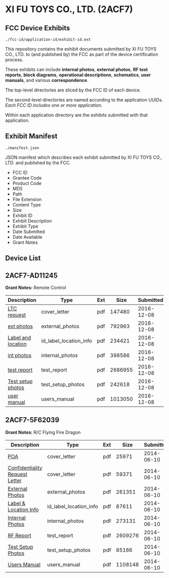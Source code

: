 # XI FU TOYS CO., LTD. (2ACF7)
## FCC Device Exhibits

```
./fcc-id/application-id/exhibit-id.ext
```

This repository contains the exhibit documents submitted by XI FU TOYS CO., LTD. to (and published by) the FCC as part of the device certification process.

These exhibits can include **internal photos**, **external photos**, **RF test reports**, **block diagrams**, **operational descriptions**, **schematics**, **user manuals**, and various **correspondence**.

The top-level directories are sliced by the FCC ID of each device.

The second-level directories are named according to the application UUIDs. *Each FCC ID includes one or more application.*

Within each application directory are the exhibits submitted with that application. 

## Exhibit Manifest

```
./manifest.json
```

JSON manifest which describes each exhibit submitted by XI FU TOYS CO., LTD. and published by the FCC.

- FCC ID
- Grantee Code
- Product Code
- MD5
- Path
- File Extension
- Content Type
- Size
- Exhibit ID
- Exhibit Description
- Exhibit Type
- Date Submitted
- Date Available
- Grant Notes

## Device List
## 2ACF7-AD11245
**Grant Notes:** Remote Control

| Description | Type | Ext | Size | Submitted | Available |
| ----------- | ---- | --- | ---- | --------- | --------- |
| [LTC request](2ACF7-AD11245/b1c0eceabcf932de76055dba735baf60/3221651.pdf) | cover_letter | pdf | 147480 | 2016-12-08 | 2016-12-08 |
| [ext photos](2ACF7-AD11245/b1c0eceabcf932de76055dba735baf60/3221652.pdf) | external_photos | pdf | 792963 | 2016-12-08 | 2016-12-08 |
| [Label and location](2ACF7-AD11245/b1c0eceabcf932de76055dba735baf60/3221653.pdf) | id_label_location_info | pdf | 234421 | 2016-12-08 | 2016-12-08 |
| [int photos](2ACF7-AD11245/b1c0eceabcf932de76055dba735baf60/3221655.pdf) | internal_photos | pdf | 398586 | 2016-12-08 | 2016-12-08 |
| [test report](2ACF7-AD11245/b1c0eceabcf932de76055dba735baf60/3221654.pdf) | test_report | pdf | 2686955 | 2016-12-08 | 2016-12-08 |
| [Test setup photos](2ACF7-AD11245/b1c0eceabcf932de76055dba735baf60/3221656.pdf) | test_setup_photos | pdf | 242618 | 2016-12-08 | 2016-12-08 |
| [user manual](2ACF7-AD11245/b1c0eceabcf932de76055dba735baf60/3221657.pdf) | users_manual | pdf | 1013050 | 2016-12-08 | 2016-12-08 |
## 2ACF7-5F62039
**Grant Notes:** R/C Flying Fire Dragon

| Description | Type | Ext | Size | Submitted | Available |
| ----------- | ---- | --- | ---- | --------- | --------- |
| [POA](2ACF7-5F62039/a3d063f659943800336d93d8541a8e8b/2289606.pdf) | cover_letter | pdf | 25971 | 2014-06-10 | 2014-06-10 |
| [Confidentiality Request Letter](2ACF7-5F62039/a3d063f659943800336d93d8541a8e8b/2289607.pdf) | cover_letter | pdf | 59371 | 2014-06-10 | 2014-06-10 |
| [External Photos](2ACF7-5F62039/a3d063f659943800336d93d8541a8e8b/2289611.pdf) | external_photos | pdf | 261351 | 2014-06-10 | 2014-06-10 |
| [Label & Location Info](2ACF7-5F62039/a3d063f659943800336d93d8541a8e8b/2289613.pdf) | id_label_location_info | pdf | 87611 | 2014-06-10 | 2014-06-10 |
| [Internal Photos](2ACF7-5F62039/a3d063f659943800336d93d8541a8e8b/2289612.pdf) | internal_photos | pdf | 273131 | 2014-06-10 | 2014-06-10 |
| [RF Report](2ACF7-5F62039/a3d063f659943800336d93d8541a8e8b/2289615.pdf) | test_report | pdf | 2609276 | 2014-06-10 | 2014-06-10 |
| [Test Setup Photos](2ACF7-5F62039/a3d063f659943800336d93d8541a8e8b/2289616.pdf) | test_setup_photos | pdf | 85166 | 2014-06-10 | 2014-06-10 |
| [Users Manual](2ACF7-5F62039/a3d063f659943800336d93d8541a8e8b/2289614.pdf) | users_manual | pdf | 1108148 | 2014-06-10 | 2014-06-10 |

